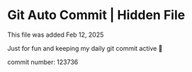 # Git Auto Commit | Hidden File

This file was added Feb 12, 2025

Just for fun and keeping my daily git commit active 🤪

commit number: 123736
